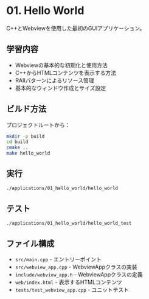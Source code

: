 # 01. Hello World

C++とWebviewを使用した最初のGUIアプリケーション。

## 学習内容

- Webviewの基本的な初期化と使用方法
- C++からHTMLコンテンツを表示する方法
- RAIIパターンによるリソース管理
- 基本的なウィンドウ作成とサイズ設定

## ビルド方法

プロジェクトルートから：

```bash
mkdir -p build
cd build
cmake ..
make hello_world
```

## 実行

```bash
./applications/01_hello_world/hello_world
```

## テスト

```bash
./applications/01_hello_world/hello_world_test
```

## ファイル構成

- `src/main.cpp` - エントリーポイント
- `src/webview_app.cpp` - WebviewAppクラスの実装
- `include/webview_app.h` - WebviewAppクラスの定義
- `web/index.html` - 表示するHTMLコンテンツ
- `tests/test_webview_app.cpp` - ユニットテスト